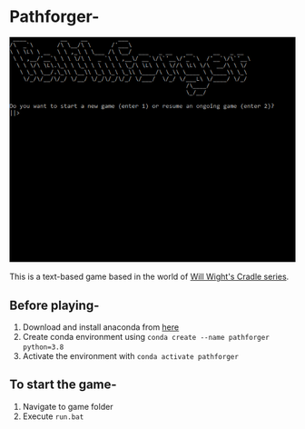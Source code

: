# Pathforger-
![Main menu screenshot](assets/pictures/Pathforger.png)

This is a text-based game based in the world of [Will Wight's Cradle series](https://www.amazon.com/dp/B0753FP6SP?searchxofy=true&ref_=dbs_s_aps_series_rwt).


## Before playing-
1. Download and install anaconda from [here](https://www.anaconda.com/products/individual)
2. Create conda environment using ```conda create --name pathforger python=3.8```
3. Activate the environment with ```conda activate pathforger```

## To start the game-
1. Navigate to game folder
2. Execute ```run.bat```